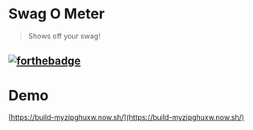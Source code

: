 # Swag O Meter

> Shows off your swag!

[![forthebadge](https://forthebadge.com/images/badges/built-with-swag.svg)](https://forthebadge.com)
----------

# Demo

[https://build-myzipghuxw.now.sh/](https://build-myzipghuxw.now.sh/)


